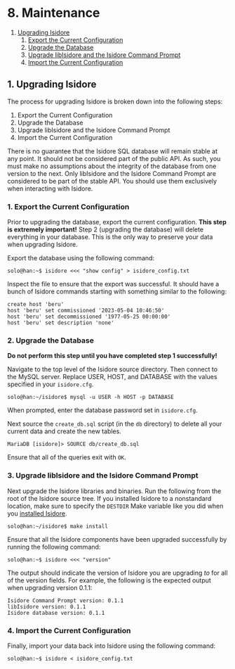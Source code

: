 # 8. Maintenance

1. [Upgrading Isidore](#1-upgrading)
   1. [Export the Current Configuration](#1-export-the-current-configuration)
   2. [Upgrade the Database](#2-upgrade-the-database)
   3. [Upgrade libIsidore and the Isidore Command Prompt](#3-upgrade-libisidore-and-the-isidore-command-prompt)
   4. [Import the Current Configuration](#4-import-the-current-configuration)

## 1. Upgrading Isidore

The process for upgrading Isidore is broken down into the following steps:

1. Export the Current Configuration
2. Upgrade the Database
3. Upgrade libIsidore and the Isidore Command Prompt
4. Import the Current Configuration

There is no guarantee that the Isidore SQL database will remain stable at any
point. It should not be considered part of the public API. As such, you must
make no assumptions about the integrity of the database from one version to the
next. Only libIsidore and the Isidore Command Prompt are considered to be part
of the stable API. You should use them exclusively when interacting with
Isidore.

### 1. Export the Current Configuration

Prior to upgrading the database, export the current configuration. **This step
is extremely important!** Step 2 (upgrading the database) will delete
everything in your database. This is the only way to preserve your data when
upgrading Isidore.

Export the database using the following command:

    solo@han:~$ isidore <<< "show config" > isidore_config.txt

Inspect the file to ensure that the export was successful. It should have a
bunch of Isidore commands starting with something similar to the following:

    create host 'beru'
    host 'beru' set commissioned '2023-05-04 10:46:50'
    host 'beru' set decommissioned '1977-05-25 00:00:00'
    host 'beru' set description 'none'

### 2. Upgrade the Database

**Do not perform this step until you have completed step 1 successfully!**

Navigate to the top level of the Isidore source directory. Then connect to the
MySQL server. Replace USER, HOST, and DATABASE with the values specified in
your `isidore.cfg`.

    solo@han:~/isidore$ mysql -u USER -h HOST -p DATABASE

When prompted, enter the database password set in `isidore.cfg`.

Next source the `create_db.sql` script (in the `db` directory) to delete all
your current data and create the new tables.

    MariaDB [isidore]> SOURCE db/create_db.sql

Ensure that all of the queries exit with `OK`.

### 3. Upgrade libIsidore and the Isidore Command Prompt

Next upgrade the Isidore libraries and binaries. Run the following from the
root of the Isidore source tree. If you installed Isidore to a nonstandard
location, make sure to specify the `DESTDIR` Make variable like you did when
you [installed Isidore](install.md#1-copy-the-required-files).

    solo@han:~/isidore$ make install

Ensure that all the Isidore components have been upgraded successfully by
running the following command:

    solo@han:~$ isidore <<< "version"

The output should indicate the version of Isidore you are upgrading *to* for
all of the version fields. For example, the following is the expected output
when upgrading version 0.1.1:

    Isidore Command Prompt version: 0.1.1
    libIsidore version: 0.1.1
    Isidore database version: 0.1.1

### 4. Import the Current Configuration

Finally, import your data back into Isidore using the following command:

    solo@han:~$ isidore < isidore_config.txt


